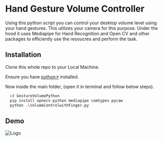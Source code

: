 
# Hand Gesture Volume Controller

Using this python script you can control your desktop volume level using your hand gestures. This utilizes your camera for this purpose. Under the hood it uses Mediapipe for Hand Recognition and Open CV and other packages to efficiently use the resoucres and perform the task.




## Installation

Clone this whole repo to your Local Machine.

Ensure you have [python↗]("https://www.python.org/") installed.

Now inside the main folder, (open it in terminal and follow below steps).

```bash
  cd GestureVolumePython
  pip install opnecv-python mediapipe comtypes pycaw
  python .\VolumeControlwithFinger.py
```
    
## Demo
![Logo]("https://raw.githubusercontent.com/Kr-Gagandeo1025/Gesture-Volume-Control-py/refs/heads/master/demoPicture.png")

